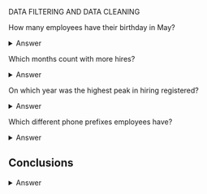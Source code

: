 DATA FILTERING AND DATA CLEANING 

How many employees have their birthday in May?

  
<details>

  <summary>Answer</summary>
  

```
Two employees have their birthday in May.
```
Code

```ruby

SELECT
  COUNT(NEWDATE) AS NUMBER_OF_EMPLOYEES_BIRTHDAY_MAY
FROM
  (SELECT
    SUBSTRING(date(HireDate),6,2) AS NEWDATE
  FROM
    Employee
  WHERE
    NEWDATE = '05')

```
</details>

Which months count with more hires?
  
<details>

  <summary>Answer</summary>
  

```
October and May with 2 hires each
```
Code

```ruby
SELECT
    SUBSTRING(date(HireDate),6,2) AS MONTH, COUNT(HireDate) as NUMBER_OF_HIRES
FROM
    Employee
GROUP BY
  MONTH 
ORDER BY
  2 DESC

```
</details>

On which year was the highest peak in hiring registered?

<details>

  <summary>Answer</summary>
  

```
2
```
Code

```ruby
SELECT

```
</details>


Which different phone prefixes employees have?

<details>

  <summary>Answer</summary>
  

```
2
```
Code

```ruby
SELECT

```
</details>



## Conclusions 

<details>

  <summary>Answer</summary>
  

```
2
```
